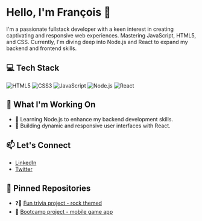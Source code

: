 # Hello, I'm François 👋

I'm a passionate fullstack developer with a keen interest in creating captivating and responsive web experiences. Mastering JavaScript, HTML5, and CSS. 
Currently, I'm diving deep into Node.js and React to expand my backend and frontend skills.

## 💻 Tech Stack
![HTML5](https://img.shields.io/badge/HTML5-E34F26?style=for-the-badge&logo=html5&logoColor=white)
![CSS3](https://img.shields.io/badge/CSS3-1572B6?style=for-the-badge&logo=css3&logoColor=white)
![JavaScript](https://img.shields.io/badge/JavaScript-F7DF1E?style=for-the-badge&logo=javascript&logoColor=black)
![Node.js](https://img.shields.io/badge/Node.js-339933?style=for-the-badge&logo=nodedotjs&logoColor=white)
![React](https://img.shields.io/badge/React-61DAFB?style=for-the-badge&logo=react&logoColor=black)

## 🚀 What I'm Working On
- 🌱 Learning Node.js to enhance my backend development skills.
- 🚀 Building dynamic and responsive user interfaces with React.

## 📫 Let's Connect
- [LinkedIn](https://www.linkedin.com/in/flerosier/)
- [Twitter](https://x.com/Reisorel_42)

## 📌 Pinned Repositories
- ❓🎸 [Fun trivia project - rock themed](https://github.com/Reisorel/trivia_project)
- 🎲 [Bootcamp project - mobile game app](https://github.com/F1uffee/gotcha)

